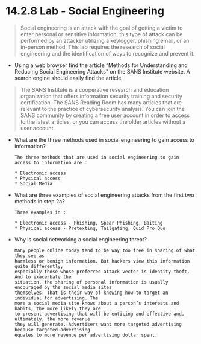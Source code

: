 # 14.2.8 Lab - Social Engineering

> Social engineering is an attack with the goal of getting a victim to enter personal or sensitive information, this
type of attack can be performed by an attacker utilizing a keylogger, phishing email, or an in-person method.
This lab requires the research of social engineering and the identification of ways to recognize and prevent it.

* Using a web browser find the article “Methods for Understanding and Reducing Social Engineering Attacks" on the SANS Institute website. A search engine should easily find the article

> The SANS Institute is a cooperative research and education organization that offers information security
training and security certification. The SANS Reading Room has many articles that are relevant to the
practice of cybersecurity analysis. You can join the SANS community by creating a free user account in order
to access to the latest articles, or you can access the older articles without a user account.

* What are the three methods used in social engineering to gain access to information?

      The three methods that are used in social engineering to gain access to information are :

      * Electronic access 
      * Physical access
      * Social Media

* What are three examples of social engineering attacks from the first two methods in step 2a?

      Three examples in :

      * Electronic access - Phishing, Spear Phishing, Baiting
      * Physical access - Pretexting, Tailgating, Quid Pro Quo

* Why is social networking a social engineering threat?

      Many people online today tend to be way too free in sharing of what they see as
      harmless or benign information. But hackers view this information quite differently;
      especially those whose preferred attack vector is identity theft. And to exacerbate the
      situation, the sharing of personal information is usually encouraged by the social media sites
      themselves. That is their way of knowing how to target an individual for advertising. The
      more a social media site knows about a person’s interests and habits, the more likely they are
      to present advertising that will be enticing and effective and, ultimately, the more revenue
      they will generate. Advertisers want more targeted advertising because targeted advertising
      equates to more revenue per advertising dollar spent.
